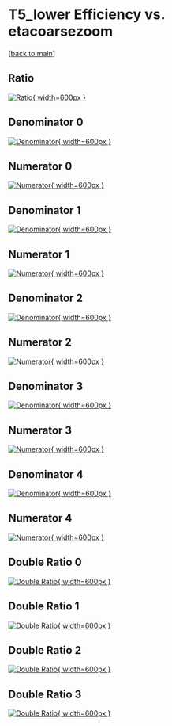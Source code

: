 # T5_lower Efficiency vs. etacoarsezoom

[[back to main](./)]



## Ratio

[![Ratio](../mtv/var/T5_lower_vtr_211_-1_eff_etacoarsezoom.png){ width=600px }](../mtv/var/T5_lower_vtr_211_-1_eff_etacoarsezoom.pdf)

## Denominator 0

[![Denominator](../mtv/den/T5_lower_vtr_211_-1_eff_etacoarsezoom_den0.png){ width=600px }](../mtv/den/T5_lower_vtr_211_-1_eff_etacoarsezoom_den0.pdf)

## Numerator 0

[![Numerator](../mtv/num/T5_lower_vtr_211_-1_eff_etacoarsezoom_num0.png){ width=600px }](../mtv/num/T5_lower_vtr_211_-1_eff_etacoarsezoom_num0.pdf)

## Denominator 1

[![Denominator](../mtv/den/T5_lower_vtr_211_-1_eff_etacoarsezoom_den1.png){ width=600px }](../mtv/den/T5_lower_vtr_211_-1_eff_etacoarsezoom_den1.pdf)

## Numerator 1

[![Numerator](../mtv/num/T5_lower_vtr_211_-1_eff_etacoarsezoom_num1.png){ width=600px }](../mtv/num/T5_lower_vtr_211_-1_eff_etacoarsezoom_num1.pdf)

## Denominator 2

[![Denominator](../mtv/den/T5_lower_vtr_211_-1_eff_etacoarsezoom_den2.png){ width=600px }](../mtv/den/T5_lower_vtr_211_-1_eff_etacoarsezoom_den2.pdf)

## Numerator 2

[![Numerator](../mtv/num/T5_lower_vtr_211_-1_eff_etacoarsezoom_num2.png){ width=600px }](../mtv/num/T5_lower_vtr_211_-1_eff_etacoarsezoom_num2.pdf)

## Denominator 3

[![Denominator](../mtv/den/T5_lower_vtr_211_-1_eff_etacoarsezoom_den3.png){ width=600px }](../mtv/den/T5_lower_vtr_211_-1_eff_etacoarsezoom_den3.pdf)

## Numerator 3

[![Numerator](../mtv/num/T5_lower_vtr_211_-1_eff_etacoarsezoom_num3.png){ width=600px }](../mtv/num/T5_lower_vtr_211_-1_eff_etacoarsezoom_num3.pdf)

## Denominator 4

[![Denominator](../mtv/den/T5_lower_vtr_211_-1_eff_etacoarsezoom_den4.png){ width=600px }](../mtv/den/T5_lower_vtr_211_-1_eff_etacoarsezoom_den4.pdf)

## Numerator 4

[![Numerator](../mtv/num/T5_lower_vtr_211_-1_eff_etacoarsezoom_num4.png){ width=600px }](../mtv/num/T5_lower_vtr_211_-1_eff_etacoarsezoom_num4.pdf)

## Double Ratio 0

[![Double Ratio](../mtv/ratio/T5_lower_vtr_211_-1_eff_etacoarsezoom_ratio0.png){ width=600px }](../mtv/ratio/T5_lower_vtr_211_-1_eff_etacoarsezoom_ratio0.pdf)

## Double Ratio 1

[![Double Ratio](../mtv/ratio/T5_lower_vtr_211_-1_eff_etacoarsezoom_ratio1.png){ width=600px }](../mtv/ratio/T5_lower_vtr_211_-1_eff_etacoarsezoom_ratio1.pdf)

## Double Ratio 2

[![Double Ratio](../mtv/ratio/T5_lower_vtr_211_-1_eff_etacoarsezoom_ratio2.png){ width=600px }](../mtv/ratio/T5_lower_vtr_211_-1_eff_etacoarsezoom_ratio2.pdf)

## Double Ratio 3

[![Double Ratio](../mtv/ratio/T5_lower_vtr_211_-1_eff_etacoarsezoom_ratio3.png){ width=600px }](../mtv/ratio/T5_lower_vtr_211_-1_eff_etacoarsezoom_ratio3.pdf)

